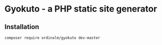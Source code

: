 # Gyokuto - a PHP static site generator

## Installation

```
composer require ordinalm/gyokuto dev-master
```
